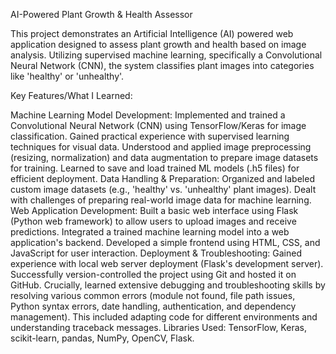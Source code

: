 AI-Powered Plant Growth & Health Assessor

This project demonstrates an Artificial Intelligence (AI) powered web application designed to assess plant growth and health based on image analysis. Utilizing supervised machine learning, specifically a Convolutional Neural Network (CNN), the system classifies plant images into categories like 'healthy' or 'unhealthy'.

Key Features/What I Learned:

Machine Learning Model Development:
Implemented and trained a Convolutional Neural Network (CNN) using TensorFlow/Keras for image classification.
Gained practical experience with supervised learning techniques for visual data.
Understood and applied image preprocessing (resizing, normalization) and data augmentation to prepare image datasets for training.
Learned to save and load trained ML models (.h5 files) for efficient deployment.
Data Handling & Preparation:
Organized and labeled custom image datasets (e.g., 'healthy' vs. 'unhealthy' plant images).
Dealt with challenges of preparing real-world image data for machine learning.
Web Application Development:
Built a basic web interface using Flask (Python web framework) to allow users to upload images and receive predictions.
Integrated a trained machine learning model into a web application's backend.
Developed a simple frontend using HTML, CSS, and JavaScript for user interaction.
Deployment & Troubleshooting:
Gained experience with local web server deployment (Flask's development server).
Successfully version-controlled the project using Git and hosted it on GitHub.
Crucially, learned extensive debugging and troubleshooting skills by resolving various common errors (module not found, file path issues, Python syntax errors, date handling, authentication, and dependency management). This included adapting code for different environments and understanding traceback messages.
Libraries Used: TensorFlow, Keras, scikit-learn, pandas, NumPy, OpenCV, Flask.
